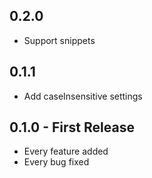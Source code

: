 ## 0.2.0
* Support snippets

## 0.1.1
* Add caseInsensitive settings

## 0.1.0 - First Release
* Every feature added
* Every bug fixed
